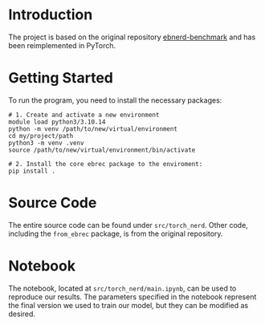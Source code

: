 # Introduction
The project is based on the original repository [ebnerd-benchmark](https://github.com/ebanalyse/ebnerd-benchmark) and has been reimplemented in PyTorch.

# Getting Started
To run the program, you need to install the necessary packages:

```
# 1. Create and activate a new environment
module load python3/3.10.14
python -m venv /path/to/new/virtual/environment
cd my/project/path
python3 -m venv .venv
source /path/to/new/virtual/environment/bin/activate

# 2. Install the core ebrec package to the enviroment:
pip install .
```

# Source Code
The entire source code can be found under ```src/torch_nerd```. Other code, including the ```from_ebrec``` package, is from the original repository.
# Notebook
The notebook, located at ```src/torch_nerd/main.ipynb```, can be used to reproduce our results. The parameters specified in the notebook represent the final version we used to train our model, but they can be modified as desired.